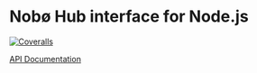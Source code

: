 # Nobø Hub interface for Node.js

[![Coveralls](https://img.shields.io/coveralls/silentroach/nobo-hub.svg?label=coverage)](https://coveralls.io/r/silentroach/nobo-hub)

[API Documentation](https://www.glendimplex.se/media/15650/nobo-hub-api-v-1-1-integration-for-advanced-users.pdf)
